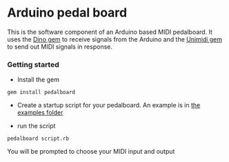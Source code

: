 # Arduino pedal board

This is the software component of an Arduino based MIDI pedalboard. It uses the
[Dino gem](https://github.com/austinbv/dino) to receive signals from the
Arduino and the [Unimidi gem](https://github.com/arirusso/unimidi) to send out
MIDI signals in response.

### Getting started

- Install the gem

```
gem install pedalboard
```

- Create a startup script for your pedalboard. An example is in [the examples
  folder](https://github.com/adamphillips/pedalboard/tree/master/examples)

- run the script

```
pedalboard script.rb
```

You will be prompted to choose your MIDI input and output
